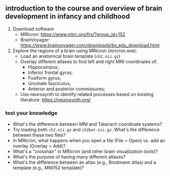 ## introduction to the course and overview of brain development in infancy and childhood

1. Download software
    * MRIcron: https://www.nitrc.org/frs/?group_id=152  
    * BrainVoyager: https://www.brainvoyager.com/downloads/bv_edu_download.html 
2. Explore the regions of a brain using MRIcron (mricron.exe): 
    * Load an anatomical brain template (`ch2.nii.gz`)  
    * Overlay different atlases to find left and right MNI coordinates of: 
      * Hippocampus;
      * Inferior frontal gyrus;
      * Fusiform gyrus;
      * Uncinate fasciculus;
      * Anterior and posterior commissures;
    * Use neurosynth to identify related processes based on existing literature: https://neurosynth.org/ 
 
### test your knowledge

* What's the difference between MNI and Talairach coordinate systems?
* Try loading both `ch2.nii.gz` and `ch2bet.nii.gz`. What's the difference between these two files?
* In MRIcron, what happens when you open a file (File > Open) vs. add an overlay (Overlay > Add)?
* What's a "crosshair" in MRIcron (and other brain visualization tools)?
* What's the purpose of having many different atlases?
* What's the difference between an atlas (e.g., Brodmann atlas) and a template (e.g., MNI152 template)?
